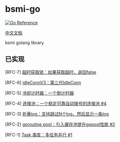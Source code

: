 # bsmi-go


[![Go Reference](https://pkg.go.dev/badge/github.com/infobsmi/bsmi-go.svg)](https://pkg.go.dev/github.com/infobsmi/bsmi-go)


[中文文档](https://kb.bsmi.info/view/583)

bsmi golang library


## 已实现


[RFC-7] [超时获取锁：如果获取超时，返回false](https://github.com/infobsmi/bsmi-go/issues/7)

[RFC-6] [idleConnV3：第三代IdleConn](https://github.com/infobsmi/bsmi-go/issues/6)

[RFC-5] [冷却计时器：一个倒计时器](https://github.com/infobsmi/bsmi-go/issues/5)

[RFC-4] [连接池：一个稳定可靠自动拨号的连接池 #4](https://github.com/infobsmi/bsmi-go/issues/4)

[RFC-3] [折叠log：支持跳过N个log，然后显示一条log](https://github.com/infobsmi/bsmi-go/issues/3)

[RFC-2] [goroutine pool：引入缓存池提升gopool性能 #2](https://github.com/infobsmi/bsmi-go/issues/2)

[RFC-1] [Task 类库：多任务并行 #1](https://github.com/infobsmi/bsmi-go/issues/1)


